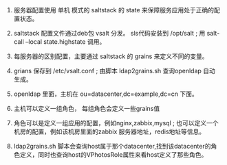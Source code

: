 1. 服务器配置使用 单机 模式的 saltstack 的 state 来保障服务应用处于正确的配置状态。

2. saltstack 配置文件通过deb包 vsalt 分发。 sls代码安装到 /opt/salt ; 用 salt-call –local state.highstate 调用。

3. 每服务器的区别配置，主要通过 saltstack 的 grains 来定义不同的变量。

4. grians 保存到 /etc/vsalt.conf ; 由脚本 ldap2grains.sh 查询openldap 自动生成。

5. openldap 里面，主机在 ou=datacenter,dc=example,dc=cn 下面。

6. 主机可以定义一组角色， 每组角色会定义一些grains值

7. 角色可以是定义一组应用的配置，例如nginx,zabbix,mysql ; 也可以定义一个机房的配置，例如该机房里面的zabbix 服务器地址，redis地址等信息。

8. ldap2grains.sh 脚本会查询host属于那个datacenter,找到该datacenter的角色定义，同时也查询host的VPhotosRole属性来看host定义了那些角色。
